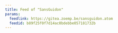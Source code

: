 ```yaml
---
title: Feed of "SansGuidon"
params:
  feedlink: https://gitea.zoemp.be/sansguidon.atom
  feedid: b89f25f0f7d14ac0bdebbe057181732b
---
```

